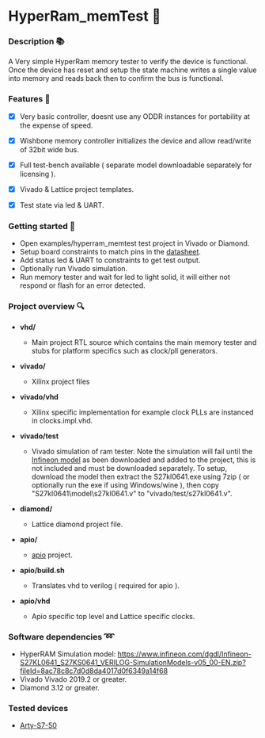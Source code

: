 # HyperRam_memTest :lemon: # 


### Description :books:
A Very simple HyperRam memory tester to verify the device is functional. Once the device has reset and setup the state machine writes a single value into memory and reads back then to confirm the bus is functional.

### Features :rocket:
- [x] Very basic controller, doesnt use any ODDR instances for portability at the expense of speed.
- [x] Wishbone memory controller initializes the device and allow read/write of 32bit wide bus.
- [x] Full test-bench available ( separate model downloadable separately for licensing ).
- [x] Vivado & Lattice project templates.
- [x] Test state via led & UART.
	

### Getting started :car:
- Open examples/hyperram_memtest test project in Vivado or Diamond.
- Setup board constraints to match pins in the [datasheet](../../docs/datasheet.pdf).
- Add status led & UART to constraints to get test output.
- Optionally run Vivado simulation.
- Run memory tester and wait for led to light solid, it will either not respond or flash for an error detected.

### Project overview :mag:

* **vhd/**
  * Main project RTL source which contains the main memory tester and stubs for platform specifics such as clock/pll generators.
* **vivado/**
	* Xilinx project files 
* **vivado/vhd**
	* Xilinx specific implementation for example clock PLLs are instanced in clocks.impl.vhd.
* **vivado/test**
	* Vivado simulation of ram tester. Note the simulation will fail until the [Infineon model](https://www.infineon.com/dgdl/Infineon-S27KL0641_S27KS0641_VERILOG-SimulationModels-v05_00-EN.zip?fileId=8ac78c8c7d0d8da4017d0f6349a14f68) as been downloaded and added to the project,
	this is not included and must be downloaded separately. To setup, download the model then extract the S27kl0641.exe using 7zip ( or optionally run the exe if using Windows/wine ), then copy "S27kl0641\model\s27kl0641.v" to "vivado/test/s27kl0641.v".

* **diamond/**
	* Lattice diamond project file.

* **apio/**
	* [apio](https://github.com/FPGAwars/apio) project.
* **apio/build.sh**
	* Translates vhd to verilog ( required for apio ).
* **apio/vhd**
	* Apio specific top level and Lattice specific clocks.

### Software dependencies :loop:
- HyperRAM Simulation model:	https://www.infineon.com/dgdl/Infineon-S27KL0641_S27KS0641_VERILOG-SimulationModels-v05_00-EN.zip?fileId=8ac78c8c7d0d8da4017d0f6349a14f68
- Vivado Vivado 2019.2 or greater.
- Diamond 3.12 or greater.

### Tested devices
- [Arty-S7-50](https://projects.digilentinc.com/products/arty-s7-50)
